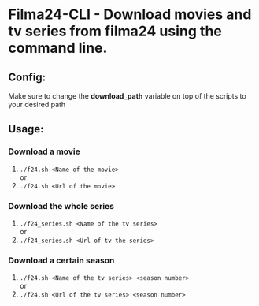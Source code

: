 # **Filma24-CLI** - Download movies and tv series from filma24 using the command line.

## Config:

Make sure to change the **download_path** variable on top of the scripts to your desired path

## Usage:

### Download a movie

1. `./f24.sh <Name of the movie>`
   <br> or
2. `./f24.sh <Url of the movie>`

### Download the whole series

1. `./f24_series.sh <Name of the tv series>`
   <br> or
2. `./f24_series.sh <Url of tv the series>`

### Download a certain season

1. `./f24.sh <Name of the tv series> <season number>`
   <br> or
2. `./f24.sh <Url of the tv series> <season number>`
